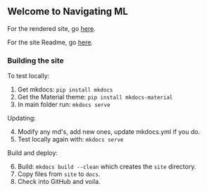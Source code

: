 ## Welcome to Navigating ML

For the rendered site, go [here](https://michhar.github.io/navigating-ml).

For the site Readme, go [here](https://github.com/michhar/navigating-ml/blob/master/README.md).

### Building the site

To test locally:

1. Get mkdocs: `pip install mkdocs`
2. Get the Material theme: `pip install mkdocs-material`
3. In main folder run: `mkdocs serve`

Updating:

4. Modify any md's, add new ones, update mkdocs.yml if you do.
5. Test locally again with: `mkdocs serve`

Build and deploy:

6. Build: `mkdocs build --clean` which creates the `site` directory.
7. Copy files from `site` to `docs`.
8. Check into GitHub and voila.

